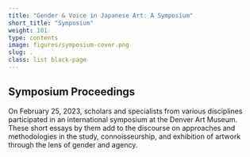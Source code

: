 ```yaml
---
title: "Gender & Voice in Japanese Art: A Symposium"
short_title: "Symposium"
weight: 101
type: contents
image: figures/symposium-cover.png
slug: .
class: list black-page
---
```


## Symposium Proceedings

On February 25, 2023, scholars and specialists from various disciplines participated in an international symposium at the Denver Art Museum. These short essays by them add to the discourse on approaches and methodologies in the study, connoisseurship, and exhibition of artwork through the lens of gender and agency.